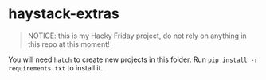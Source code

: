 # haystack-extras

> NOTICE: this is my Hacky Friday project, do not rely on anything in this repo at this moment!

You will need `hatch` to create new projects in this folder. Run `pip install -r requirements.txt` to install it.

